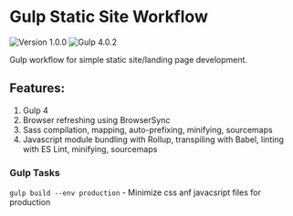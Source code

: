 # Gulp Static Site Workflow
![Version 1.0.0](https://img.shields.io/badge/Version-1.0.0-brightgreen)
![Gulp 4.0.2](https://img.shields.io/badge/gulp-4.0.2-red)

Gulp workflow for simple static site/landing page development.

## Features:

1. Gulp 4
2. Browser refreshing using BrowserSync
3. Sass compilation, mapping, auto-prefixing, minifying, sourcemaps
4. Javascript module bundling with Rollup, transpiling with Babel, linting with ES Lint, minifying, sourcemaps

### Gulp Tasks
`gulp build --env production` - Minimize css anf javacsript files for production